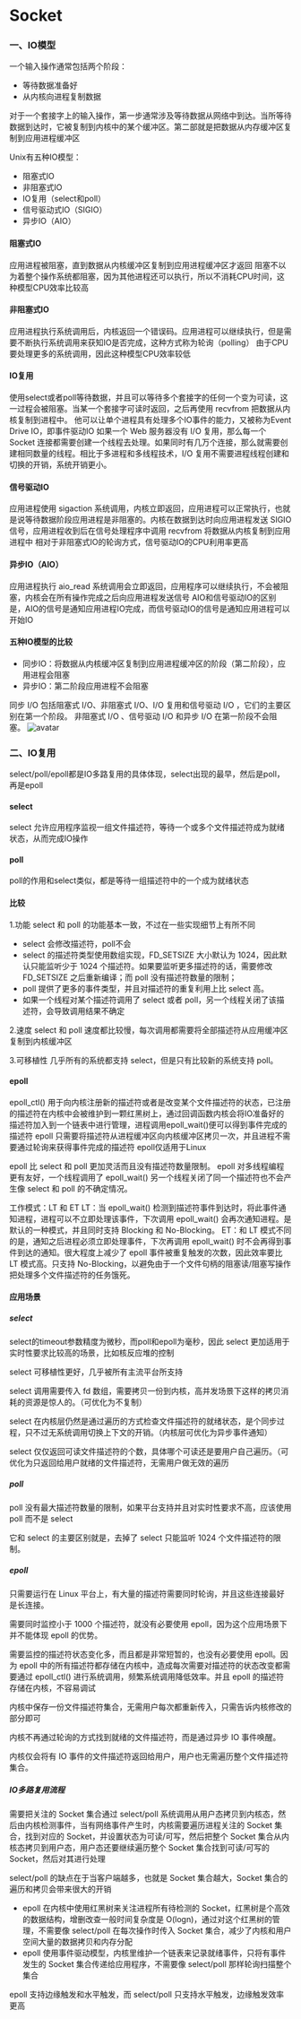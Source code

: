 # Socket
### 一、IO模型
一个输入操作通常包括两个阶段：
* 等待数据准备好
* 从内核向进程复制数据

对于一个套接字上的输入操作，第一步通常涉及等待数据从网络中到达。当所等待数据到达时，它被复制到内核中的某个缓冲区。第二部就是把数据从内存缓冲区复制到应用进程缓冲区

Unix有五种IO模型：
* 阻塞式IO
* 非阻塞式IO
* IO复用（select和poll）
* 信号驱动式IO（SIGIO）
* 异步IO（AIO）
  
#### 阻塞式IO
应用进程被阻塞，直到数据从内核缓冲区复制到应用进程缓冲区才返回
阻塞不以为着整个操作系统都阻塞，因为其他进程还可以执行，所以不消耗CPU时间，这种模型CPU效率比较高

#### 非阻塞式IO
应用进程执行系统调用后，内核返回一个错误码。应用进程可以继续执行，但是需要不断执行系统调用来获知IO是否完成，这种方式称为轮询（polling）
由于CPU要处理更多的系统调用，因此这种模型CPU效率较低

#### IO复用
使用select或者poll等待数据，并且可以等待多个套接字的任何一个变为可读，这一过程会被阻塞。当某一个套接字可读时返回，之后再使用 recvfrom 把数据从内核复制到进程中。
他可以让单个进程具有处理多个IO事件的能力，又被称为Event Drive IO，即事件驱动IO
如果一个 Web 服务器没有 I/O 复用，那么每一个 Socket 连接都需要创建一个线程去处理。如果同时有几万个连接，那么就需要创建相同数量的线程。相比于多进程和多线程技术，I/O 复用不需要进程线程创建和切换的开销，系统开销更小。

#### 信号驱动IO
应用进程使用 sigaction 系统调用，内核立即返回，应用进程可以正常执行，也就是说等待数据阶段应用进程是非阻塞的。内核在数据到达时向应用进程发送 SIGIO 信号，应用进程收到后在信号处理程序中调用 recvfrom 将数据从内核复制到应用进程中
相对于非阻塞式IO的轮询方式，信号驱动IO的CPU利用率更高

#### 异步IO（AIO）
应用进程执行 aio_read 系统调用会立即返回，应用程序可以继续执行，不会被阻塞，内核会在所有操作完成之后向应用进程发送信号
AIO和信号驱动IO的区别是，AIO的信号是通知应用进程IO完成，而信号驱动IO的信号是通知应用进程可以开始IO

#### 五种IO模型的比较
* 同步IO：将数据从内核缓冲区复制到应用进程缓冲区的阶段（第二阶段），应用进程会阻塞
* 异步IO：第二阶段应用进程不会阻塞
  
同步 I/O 包括阻塞式 I/O、非阻塞式 I/O、I/O 复用和信号驱动 I/O ，它们的主要区别在第一个阶段。
非阻塞式 I/O 、信号驱动 I/O 和异步 I/O 在第一阶段不会阻塞。
![avatar](../static/五种IO模型.png)

### 二、IO复用
select/poll/epoll都是IO多路复用的具体体现，select出现的最早，然后是poll，再是epoll

#### select
select 允许应用程序监视一组文件描述符，等待一个或多个文件描述符成为就绪状态，从而完成IO操作

#### poll
poll的作用和select类似，都是等待一组描述符中的一个成为就绪状态

#### 比较
1.功能
select 和 poll 的功能基本一致，不过在一些实现细节上有所不同
* select 会修改描述符，poll不会
* select 的描述符类型使用数组实现，FD_SETSIZE 大小默认为 1024，因此默认只能监听少于 1024 个描述符。如果要监听更多描述符的话，需要修改 FD_SETSIZE 之后重新编译；而 poll 没有描述符数量的限制；
* poll 提供了更多的事件类型，并且对描述符的重复利用上比 select 高。
* 如果一个线程对某个描述符调用了 select 或者 poll，另一个线程关闭了该描述符，会导致调用结果不确定

2.速度
select 和 poll 速度都比较慢，每次调用都需要将全部描述符从应用缓冲区复制到内核缓冲区

3.可移植性
几乎所有的系统都支持 select，但是只有比较新的系统支持 poll。

#### epoll
epoll_ctl() 用于向内核注册新的描述符或者是改变某个文件描述符的状态，已注册的描述符在内核中会被维护到一颗红黑树上，通过回调函数内核会将IO准备好的描述符加入到一个链表中进行管理，进程调用epoll_wait()便可以得到事件完成的描述符
epoll 只需要将描述符从进程缓冲区向内核缓冲区拷贝一次，并且进程不需要通过轮询来获得事件完成的描述符
epoll仅适用于Linux

epoll 比 select 和 poll 更加灵活而且没有描述符数量限制。
epoll 对多线程编程更有友好，一个线程调用了 epoll_wait() 另一个线程关闭了同一个描述符也不会产生像 select 和 poll 的不确定情况。

工作模式：LT 和 ET
LT：当 epoll_wait() 检测到描述符事件到达时，将此事件通知进程，进程可以不立即处理该事件，下次调用 epoll_wait() 会再次通知进程。是默认的一种模式，并且同时支持 Blocking 和 No-Blocking。
ET：和 LT 模式不同的是，通知之后进程必须立即处理事件，下次再调用 epoll_wait() 时不会再得到事件到达的通知。很大程度上减少了 epoll 事件被重复触发的次数，因此效率要比 LT 模式高。只支持 No-Blocking，以避免由于一个文件句柄的阻塞读/阻塞写操作把处理多个文件描述符的任务饿死。

#### 应用场景
##### select
select的timeout参数精度为微秒，而poll和epoll为毫秒，因此 select 更加适用于实时性要求比较高的场景，比如核反应堆的控制

select 可移植性更好，几乎被所有主流平台所支持

select 调用需要传入 fd 数组，需要拷贝一份到内核，高并发场景下这样的拷贝消耗的资源是惊人的。（可优化为不复制）

select 在内核层仍然是通过遍历的方式检查文件描述符的就绪状态，是个同步过程，只不过无系统调用切换上下文的开销。（内核层可优化为异步事件通知）

select 仅仅返回可读文件描述符的个数，具体哪个可读还是要用户自己遍历。（可优化为只返回给用户就绪的文件描述符，无需用户做无效的遍历

##### poll
poll 没有最大描述符数量的限制，如果平台支持并且对实时性要求不高，应该使用 poll 而不是 select

它和 select 的主要区别就是，去掉了 select 只能监听 1024 个文件描述符的限制。

##### epoll
只需要运行在 Linux 平台上，有大量的描述符需要同时轮询，并且这些连接最好是长连接。

需要同时监控小于 1000 个描述符，就没有必要使用 epoll，因为这个应用场景下并不能体现 epoll 的优势。

需要监控的描述符状态变化多，而且都是非常短暂的，也没有必要使用 epoll。因为 epoll 中的所有描述符都存储在内核中，造成每次需要对描述符的状态改变都需要通过 epoll_ctl() 进行系统调用，频繁系统调用降低效率。并且 epoll 的描述符存储在内核，不容易调试

内核中保存一份文件描述符集合，无需用户每次都重新传入，只需告诉内核修改的部分即可

内核不再通过轮询的方式找到就绪的文件描述符，而是通过异步 IO 事件唤醒。

内核仅会将有 IO 事件的文件描述符返回给用户，用户也无需遍历整个文件描述符集合。

##### IO多路复用流程
需要把关注的 Socket 集合通过 select/poll 系统调用从用户态拷贝到内核态，然后由内核检测事件，当有网络事件产生时，内核需要遍历进程关注的 Socket 集合，找到对应的 Socket，并设置状态为可读/可写，然后把整个 Socket 集合从内核态拷贝到用户态，用户态还要继续遍历整个 Socket 集合找到可读/可写的 Socket，然后对其进行处理

select/poll 的缺点在于当客户端越多，也就是 Socket 集合越大，Socket 集合的遍历和拷贝会带来很大的开销

* epoll 在内核中使用红黑树来关注进程所有待检测的 Socket，红黑树是个高效的数据结构，增删改查一般时间复杂度是 O(logn)，通过对这个红黑树的管理，不需要像 select/poll 在每次操作时传入 Socket 集合，减少了内核和用户空间大量的数据拷贝和内存分配
* epoll 使用事件驱动模型，内核里维护一个链表来记录就绪事件，只将有事件发生的 Socket 集合传递给应用程序，不需要像 select/poll 那样轮询扫描整个集合

epoll 支持边缘触发和水平触发，而 select/poll 只支持水平触发，边缘触发效率更高
